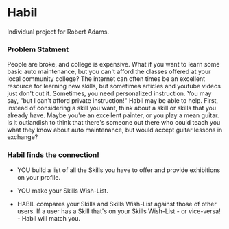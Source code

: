 # Habil

Individual project for Robert Adams.

### Problem Statment

People are broke, and college is expensive. What if you want to learn
some basic auto maintenance, but you can't afford the classes offered
at your local community college? The internet can often times be
an excellent resource for learning new skills, but sometimes articles
and youtube videos just don't cut it. Sometimes, you need personalized
instruction. You may say, "but I can't afford private instruction!" Habil
may be able to help. First, instead of considering a skill you want,
think about a skill or skills that you already have. Maybe you're an
excellent painter, or you play a mean guitar. Is it outlandish to think 
that there's someone out there who could teach you what they know about 
auto maintenance, but would accept guitar lessons in exchange?

### Habil finds the connection!

* YOU build a list of all the Skills you have to offer and provide exhibitions
on your profile.
  
* YOU make your Skills Wish-List.

* HABIL compares your Skills and Skills Wish-List against those of other users. 
If a user has a Skill that's on your Skills Wish-List - or vice-versa! - Habil
  will match you.